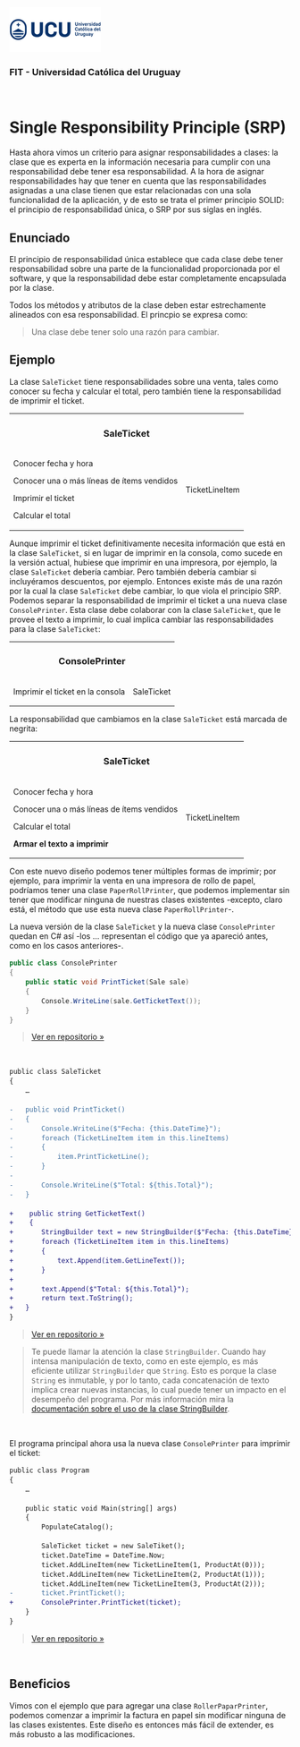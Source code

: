![UCU](https://github.com/ucudal/PII_Conceptos_De_POO/raw/master/Assets/logo-ucu.png)

### FIT - Universidad Católica del Uruguay

<br>

# Single Responsibility Principle (SRP)

Hasta ahora vimos un criterio para asignar responsabilidades a clases: la clase que es experta en la información necesaria para cumplir con una responsabilidad debe tener esa responsabilidad. A la hora de asignar responsabilidades hay que tener en cuenta que las responsabilidades asignadas a una clase tienen que estar relacionadas con una sola funcionalidad de la aplicación, y de esto se trata el primer principio SOLID: el principio de responsabilidad única, o SRP por sus siglas en inglés.

## Enunciado

El principio de responsabilidad única establece que cada clase debe tener responsabilidad sobre una parte de la funcionalidad proporcionada por el software, y que la responsabilidad debe estar completamente encapsulada por la clase.

Todos los métodos y atributos de la clase deben estar estrechamente alineados con esa responsabilidad. El princpio se expresa como:

> Una clase debe tener solo una razón para cambiar.

## Ejemplo

La clase `SaleTicket` tiene responsabilidades sobre una venta, tales como conocer su fecha y calcular el total, pero también tiene la responsabilidad de imprimir el ticket.

<table id="card">
    <tr>
        <td align="center" colspan="2">
            <h3>SaleTicket</h3>
        </td>
    </tr>
    <tr>
        <td>
            <p>Conocer fecha y hora</p>
            <p>Conocer una o más líneas de ítems vendidos</p>
            <p>Imprimir el ticket</p>
            <p>Calcular el total</p>
        </td>
        <td>
            <p>TicketLineItem</p>
        </td>
    </tr>
</table>

Aunque imprimir el ticket definitivamente necesita información que está en la clase `SaleTicket`, si en lugar de imprimir en la consola, como sucede en la versión actual, hubiese que imprimir en una impresora, por ejemplo, la clase `SaleTicket` debería cambiar. Pero también debería cambiar si incluyéramos descuentos, por ejemplo. Entonces existe más de una razón por la cual la clase `SaleTicket` debe cambiar, lo que viola el principio SRP. Podemos separar la responsabilidad de imprimir el ticket a una nueva clase `ConsolePrinter`. Esta clase debe colaborar con la clase `SaleTicket`, que le provee el texto a imprimir, lo cual implica cambiar las responsabilidades para la clase `SaleTicket`:

<table id="card">
    <tr>
        <td align="center" colspan="2">
            <h3>ConsolePrinter</h3>
        </td>
    </tr>
    <tr>
        <td>
            <p>Imprimir el ticket en la consola</p>
        </td>
        <td>
            <p>SaleTicket</p>
        </td>
    </tr>
</table>

La responsabilidad que cambiamos en la clase `SaleTicket` está marcada de negrita:

<table id="card">
    <tr>
        <td align="center" colspan="2">
            <h3>SaleTicket</h3>
        </td>
    </tr>
    <tr>
        <td>
            <p>Conocer fecha y hora</p>
            <p>Conocer una o más líneas de ítems vendidos</p>
            <p>Calcular el total</p>
            <p><b>Armar el texto a imprimir</b></p>
        </td>
        <td>
            <p>TicketLineItem</p>
        </td>
    </tr>
</table>

Con este nuevo diseño podemos tener múltiples formas de imprimir; por ejemplo, para imprimir la venta en una impresora de rollo de papel, podríamos tener una clase `PaperRollPrinter`, que podemos implementar sin tener que modificar ninguna de nuestras clases existentes -excepto, claro está, el método que use esta nueva clase `PaperRollPrinter`-.

La nueva versión de la clase `SaleTicket` y la nueva clase `ConsolePrinter` quedan en C# así -los … representan el código que ya apareció antes, como en los casos anteriores-.

```c#
public class ConsolePrinter
{
    public static void PrintTicket(Sale sale)
    {
        Console.WriteLine(sale.GetTicketText());
    }
}
```

> [Ver en repositorio »](https://github.com/ucudal/PII_Expert_And_SRP/blob/master/v4/ConsolePrinter.cs)

<br/>

```diff
public class SaleTicket
{
    …

-   public void PrintTicket()
-   {
-       Console.WriteLine($"Fecha: {this.DateTime}");
-       foreach (TicketLineItem item in this.lineItems)
-       {
-           item.PrintTicketLine();
-       }
-
-       Console.WriteLine($"Total: ${this.Total}");
-   }

+    public string GetTicketText()
+    {
+       StringBuilder text = new StringBuilder($"Fecha: {this.DateTime}\n");
+       foreach (TicketLineItem item in this.lineItems)
+       {
+           text.Append(item.GetLineText());
+       }
+
+       text.Append($"Total: ${this.Total}");
+       return text.ToString();
+   }
}
```

> [Ver en repositorio »](https://github.com/ucudal/PII_Expert_And_SRP/blob/master/v4/SaleTicket.cs)

> Te puede llamar la atención la clase `StringBuilder`. Cuando hay intensa manipulación de texto, como en este ejemplo, es más eficiente utilizar `StringBuilder` que `String`. Esto es porque la clase `String` es inmutable, y por lo tanto, cada concatenación de texto implica crear nuevas instancias, lo cual puede tener un impacto en el desempeño del programa. Por más información mira la [documentación sobre el uso de la clase StringBuilder](https://docs.microsoft.com/en-us/dotnet/standard/base-types/stringbuilder).


<br/>

El programa principal ahora usa la nueva clase `ConsolePrinter` para imprimir el ticket:

```diff
public class Program
{
    …

    public static void Main(string[] args)
    {
        PopulateCatalog();

        SaleTicket ticket = new SaleTiket();
        ticket.DateTime = DateTime.Now;
        ticket.AddLineItem(new TicketLineItem(1, ProductAt(0)));
        ticket.AddLineItem(new TicketLineItem(2, ProductAt(1)));
        ticket.AddLineItem(new TicketLineItem(3, ProductAt(2)));
-       ticket.PrintTicket();
+       ConsolePrinter.PrintTicket(ticket);
    }
}
```

> [Ver en repositorio »](https://github.com/ucudal/PII_Expert_And_SRP/blob/master/v4/Program.cs)

<br/>

## Beneficios

Vimos con el ejemplo que para agregar una clase `RollerPaparPrinter`, podemos comenzar a imprimir la factura en papel sin modificar ninguna de las clases existentes. Este diseño es entonces más fácil de extender, es más robusto a las modificaciones.